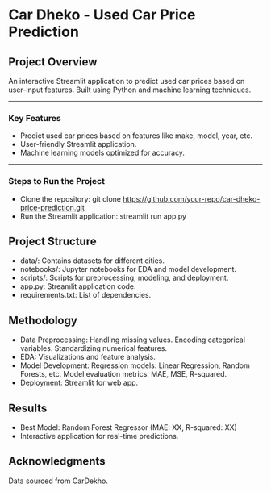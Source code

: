 # Car Dheko - Used Car Price Prediction

## Project Overview
An interactive Streamlit application to predict used car prices based on user-input features. Built using Python and machine learning techniques.

---

### Key Features
- Predict used car prices based on features like make, model, year, etc.
- User-friendly Streamlit application.
- Machine learning models optimized for accuracy.

---

### Steps to Run the Project
- Clone the repository:
   git clone https://github.com/your-repo/car-dheko-price-prediction.git
- Run the Streamlit application:
    streamlit run app.py

## Project Structure
- data/: Contains datasets for different cities.
- notebooks/: Jupyter notebooks for EDA and model development.
- scripts/: Scripts for preprocessing, modeling, and deployment.
- app.py: Streamlit application code.
- requirements.txt: List of dependencies.

## Methodology
- Data Preprocessing:
Handling missing values.
Encoding categorical variables.
Standardizing numerical features.
- EDA:
Visualizations and feature analysis.
- Model Development:
Regression models: Linear Regression, Random Forests, etc.
Model evaluation metrics: MAE, MSE, R-squared.
- Deployment: Streamlit for web app.

## Results
- Best Model: Random Forest Regressor (MAE: XX, R-squared: XX)
- Interactive application for real-time predictions.

## Acknowledgments
Data sourced from CarDekho.


